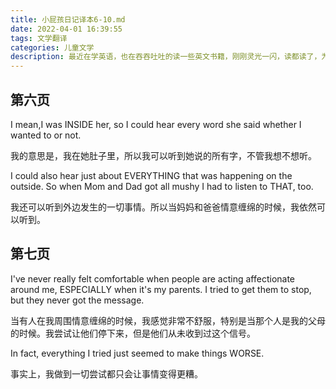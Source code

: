 ```yaml
---
title: 小屁孩日记译本6-10.md
date: 2022-04-01 16:39:55
tags: 文学翻译
categories: 儿童文学
description: 最近在学英语，也在吞吞吐吐的读一些英文书籍，刚刚灵光一闪，读都读了，为啥不把它记录下来，索性就搞一个中文译本吧！哈哈哈哈，哥们从今以后可能又要多一个title了，儿童英文读物翻译家
---
```


## 第六页

I mean,I was INSIDE her, so I could hear every word she said whether I wanted to or not.

我的意思是，我在她肚子里，所以我可以听到她说的所有字，不管我想不想听。

I could also hear just about EVERYTHING that was happening on the outside. So when Mom and Dad got all mushy I had to listen to THAT, too.

我还可以听到外边发生的一切事情。所以当妈妈和爸爸情意缠绵的时候，我依然可以听到。

## 第七页

I've never really felt comfortable when people are acting affectionate around me, ESPECIALLY when it's my parents. I tried to get them to stop, but they never got the message.

当有人在我周围情意缠绵的时候，我感觉非常不舒服，特别是当那个人是我的父母的时候。我尝试让他们停下来，但是他们从未收到过这个信号。

In fact, everything I tried just seemed to make things WORSE.

事实上，我做到一切尝试都只会让事情变得更糟。
